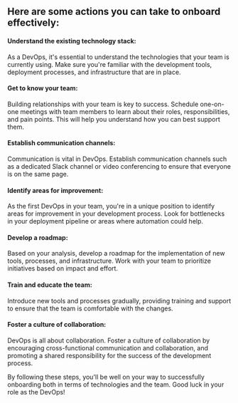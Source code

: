 ## Here are some actions you can take to onboard effectively:

#### Understand the existing technology stack: 
As a DevOps, it's essential to understand the technologies that your team is currently using. 
Make sure you're familiar with the development tools, deployment processes, and infrastructure that are in place.

#### Get to know your team: 
Building relationships with your team is key to success. 
Schedule one-on-one meetings with team members to learn about their roles, responsibilities, and pain points. 
This will help you understand how you can best support them.

#### Establish communication channels: 
Communication is vital in DevOps. 
Establish communication channels such as a dedicated Slack channel or video conferencing 
to ensure that everyone is on the same page.

#### Identify areas for improvement: 
As the first DevOps in your team, you're in a unique position to identify areas for improvement in your development process. 
Look for bottlenecks in your deployment pipeline or areas where automation could help.

#### Develop a roadmap: 
Based on your analysis, develop a roadmap for the implementation of new tools, 
processes, and infrastructure. Work with your team to prioritize initiatives based on impact and effort.

#### Train and educate the team: 
Introduce new tools and processes gradually, providing training and support to ensure that the team is comfortable with the changes.

#### Foster a culture of collaboration: 
DevOps is all about collaboration. 
Foster a culture of collaboration by encouraging cross-functional communication and collaboration, 
and promoting a shared responsibility for the success of the development process.

By following these steps, you'll be well on your way to successfully onboarding both in terms of technologies and the team.
Good luck in your role as the DevOps!
